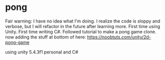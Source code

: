 # pong
Fair warning: I have no idea what I'm doing. I realize the code is sloppy and verbose, but I will refactor in the future after learning more. First time using Unity. First time writing C#. Followed tutorial to make a pong game clone. now adding the stuff at bottom of here: https://noobtuts.com/unity/2d-pong-game

using unity 5.4.3f1 personal and C#
